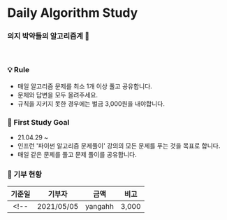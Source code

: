 # Daily Algorithm Study

### 의지 박약들의 알고리즘계 👊

<br>

### 💡 Rule 
- 매일 알고리즘 문제를 최소 1개 이상 풀고 공유합니다.
- 문제와 답변을 모두 올려주세요.
- 규칙을 지키지 못한 경우에는 벌금 3,000원을 내야합니다.

### 🐣 First Study Goal
- 21.04.29 ~
- 인프런 '파이썬 알고리즘 문제풀이' 강의의 모든 문제를 푸는 것을 목표로 합니다.
- 매일 같은 문제를 풀고 문제 풀이를 공유합니다.

### 🚨 기부 현황
|기준일|기부자|금액|비고|
|:---:|:---:|:---:|:---:|
<!--|2021/05/05|yangahh|3,000||-->

